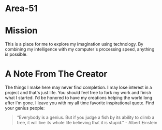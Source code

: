 # Area-51

# Mission
This is a place for me to explore my imagination using technology. By combining my intelligence with my computer's processing speed, anything is possible. 

# A Note From The Creator
The things I make here may never find completion. I may lose interest in a project and that's just life. You should feel free to fork my work and finish what I started. I'd be honored to have my creations helping the world long after I'm gone. I leave you with my all time favorite inspirational quote. Find your genius people:

>“Everybody is a genius. But if you judge a fish by its ability to climb a tree, it will live its whole life believing that it is stupid.” - Albert Einstein